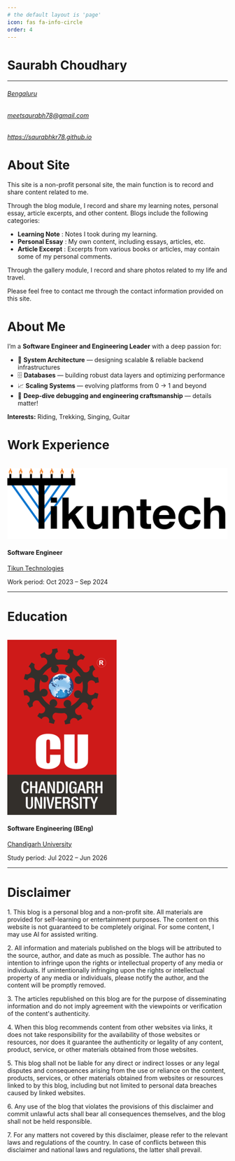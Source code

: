 ```yaml
---
# the default layout is 'page'
icon: fas fa-info-circle
order: 4
---
```


<div class="specialCard" id="profile-card">
  <a href="/">
    <!-- You can add a profile image here if you have one in your assets -->
    <!-- <img src="/assets/img/your-photo.jpg" class="profile-img" alt="Saurabh Choudhary" /> -->
  </a>
  <h1 class="profile-name">Saurabh Choudhary</h1>
  <p class="profile-bio"></p>
  <hr class="divider" />

  <h6><a href="https://www.google.com/maps/search/?api=1&query=Bengaluru"
         class="social-link"><i class="fas fa-map-marker-alt"></i> Bengaluru</a></h6>
   
  <h6><a href="mailto:meetsaurabh78@gmail.com"><i class="fas fa-envelope social-link"></i> meetsaurabh78@gmail.com</a></h6>
   
  <h6><a href="https://saurabhkr78.github.io"><i class="fas fa-link social-link" ></i> https://saurabhkr78.github.io</a></h6>
  
</div>

<div class="specialCard">
  <h1 class="specialCard-title">About Site</h1>
  <p>This site is a non-profit personal site, the main function is to record and share content related to me.</p>
  <p>Through the blog module, I record and share my learning notes, personal essay, article excerpts, and other content. Blogs include the following categories:</p>

  <ul>
    <li>
      <strong>Learning Note</strong> : Notes I took during my learning.</li>
    <li>
      <strong>Personal Essay</strong> : My own content, including essays, articles, etc.
    </li>
    <li>
      <strong>Article Excerpt</strong> : Excerpts from various books or articles, may contain some of my personal comments.
    </li>
  </ul>

  <p>Through the gallery module, I record and share photos related to my life and travel.</p>
  <p>Please feel free to contact me through the contact information provided on this site.</p>
</div>


<div class="specialCard">
  <h1 class="specialCard-title">About Me</h1>
  <p>I’m a <strong>Software Engineer and Engineering Leader</strong> with a deep passion for:</p>
  <ul>
    <li>🧠 <strong>System Architecture</strong> — designing scalable & reliable backend infrastructures</li>
    <li>🗄️ <strong>Databases</strong> — building robust data layers and optimizing performance</li>
    <li>📈 <strong>Scaling Systems</strong> — evolving platforms from 0 → 1 and beyond</li>
    <li>🎯 <strong>Deep-dive debugging and engineering craftsmanship</strong> — details matter!</li>
  </ul>
  <p><strong>Interests:</strong> Riding, Trekking, Singing, Guitar</p>
</div>




<div class="specialCard">
  <h1 class="specialCard-title">Work Experience</h1>
  <br />
   
  <div class="row aboutRow">
    <div class="col-sm-2 d-flex align-items-center">
      <img src="/assets/img/tikun-logo.png" class="company-logo"
           style="object-fit: contain; max-width: 100%; height: auto;" alt="Tikun Technologies Logo" />
    </div>
    <div class="col-sm-9">
      <h4 class="experience-title">Software Engineer</h4>
      <p><a href="#">Tikun Technologies</a></p>
      <p class="experience-desc">Work period: Oct 2023 – Sep 2024</p>
    </div>
  </div>
  <hr class="divider" />
   
</div>

 
<div class="specialCard">
  <h1 class="specialCard-title">Education</h1>
  <br />
   
  <div class="row aboutRow">
    <div class="col-sm-2 d-flex align-items-center">
      <img src="/assets/img/chandigarh-logo.png" class="company-logo"
           style="object-fit: contain; max-width: 100%; height: auto;" alt="Chandigarh University Logo" />
    </div>
    <div class="col-sm-9">
      <h4 class="experience-title">Software Engineering (BEng)</h4>
      <p><a href="#">Chandigarh University</a></p>
      <p class="experience-desc">Study period: Jul 2022 – Jun 2026</p>
    </div>
  </div>
  <hr class="divider" />
   
</div>


<div class="specialCard">
  <h1 class="specialCard-title">Disclaimer</h1>
  <p>1. This blog is a personal blog and a non-profit site. All materials are provided for self-learning or entertainment purposes. The content on this website is not guaranteed to be completely original. For some content, I may use AI for assisted writing.</p>
  <p>2. All information and materials published on the blogs will be attributed to the source, author, and date as much as possible. The author has no intention to infringe upon the rights or intellectual property of any media or individuals. If unintentionally infringing upon the rights or intellectual property of any media or individuals, please notify the author, and the content will be promptly removed.</p>
  <p>3. The articles republished on this blog are for the purpose of disseminating information and do not imply agreement with the viewpoints or verification of the content's authenticity.</p>
  <p>4. When this blog recommends content from other websites via links, it does not take responsibility for the availability of those websites or resources, nor does it guarantee the authenticity or legality of any content, product, service, or other materials obtained from those websites.</p>
  <p>5. This blog shall not be liable for any direct or indirect losses or any legal disputes and consequences arising from the use or reliance on the content, products, services, or other materials obtained from websites or resources linked to by this blog, including but not limited to personal data breaches caused by linked websites.</p>
  <p>6. Any use of the blog that violates the provisions of this disclaimer and commit unlawful acts shall bear all consequences themselves, and the blog shall not be held responsible.</p>
  <p>7. For any matters not covered by this disclaimer, please refer to the relevant laws and regulations of the country. In case of conflicts between this disclaimer and national laws and regulations, the latter shall prevail.</p>

</div>

